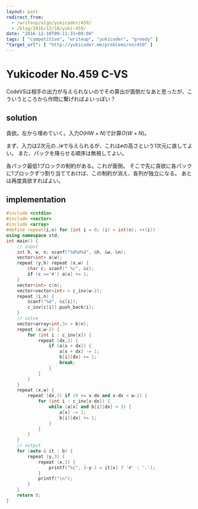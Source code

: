```yaml
---
layout: post
redirect_from:
  - /writeup/algo/yukicoder/459/
  - /blog/2016/12/10/yuki-459/
date: "2016-12-10T09:11:31+09:00"
tags: [ "competitive", "writeup", "yukicoder", "greedy" ]
"target_url": [ "http://yukicoder.me/problems/no/459" ]
---
```


# Yukicoder No.459 C-VS

CodeVSは相手の出力が与えられないのでその算出が面倒だなあと思ったが、こういうところから作問に繋げればよいっぽい？

## solution

貪欲。左から埋めていく。入力$O(HW + N)$で計算$O(W + N)$。

まず、入力は$2$次元の`.`/`#`で与えられるが、これは`#`の高さという$1$次元に直してよい。
また、パックを降らせる順序は無視してよい。

各パック最低$1$ブロックの制約がある。これが面倒。
そこで先に貪欲に各パックに$1$ブロックずつ割り当てておけば、この制約が消え、各列が独立になる。
あとは再度貪欲すればよい。

## implementation

``` c++
#include <cstdio>
#include <vector>
#include <array>
#define repeat(i,n) for (int i = 0; (i) < int(n); ++(i))
using namespace std;
int main() {
    // input
    int h, w, n; scanf("%d%d%d", &h, &w, &n);
    vector<int> a(w);
    repeat (y,h) repeat (x,w) {
        char c; scanf(" %c", &c);
        if (c =='#') a[x] += 1;
    }
    vector<int> c(n);
    vector<vector<int> > c_inv(w-2);
    repeat (i,n) {
        scanf("%d", &c[i]);
        c_inv[c[i]].push_back(i);
    }
    // solve
    vector<array<int,3> > b(n);
    repeat (x,w-2) {
        for (int i : c_inv[x]) {
            repeat (dx,3) {
                if (a[x + dx]) {
                    a[x + dx] -= 1;
                    b[i][dx] += 1;
                    break;
                }
            }
        }
    }
    repeat (x,w) {
        repeat (dx,3) if (0 <= x-dx and x-dx < w-2) {
            for (int i : c_inv[x-dx]) {
                while (a[x] and b[i][dx] < 3) {
                    a[x] -= 1;
                    b[i][dx] += 1;
                }
            }
        }
    }
    // output
    for (auto & it : b) {
        repeat (y,3) {
            repeat (x,3) {
                printf("%c", 3-y-1 < it[x] ? '#' : '.');
            }
            printf("\n");
        }
    }
    return 0;
}
```
